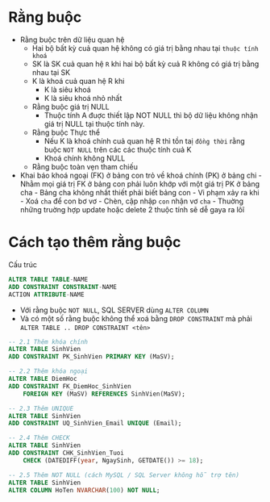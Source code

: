 # Rằng buộc

- Rằng buộc trên dữ liệu quan hệ
    - Hai bộ bất kỳ cuả quan hệ không có giá trị bằng nhau tại `thuộc tính khoá`
    - SK là SK cuả quan hệ `R` khi hai bộ bất kỳ cuả R không có giá trị bằng nhau tại SK
    - K là khoá cuả quan hệ R khi
        - K là siêu khoá
        - K là siêu khoá nhỏ nhất 
    - Rằng buộc giá trị NULL
        - Thuộc tính A đuợc thiết lập NOT NULL thì bộ dữ liệu không nhận giá trị NULL tại thuộc tính này.
    - Rằng buộc Thực thể
        - Nếu K là khoá chính cuả quan hệ R thì tồn taị `đồng thời` rằng buộc `NOT NULL` trên các các thuộc tính cuả K 
        - Khoá chính không NULL 
    - Rằng buộc toàn vẹn tham chiếu
- Khai báo khoá ngoại (FK) ở bảng con trỏ về khoá chính (PK) ở bảng chi
            - Nhằm mọi giá trị FK ở bảng con phải luôn khớp với một giá trị PK ở bảng cha 
            - Bảng cha không nhất thiết phải biết bảng con 
        - Vi phạm xảy ra khi 
            - Xoá `cha` để con bơ vơ 
            - Chèn, cập nhập `con` nhận vơ `cha`
            - Thuờng những truờng hợp update hoặc delete 2 thuộc tính sẽ dễ gaya ra lôĩ

# Cách tạo thêm rằng buộc 

Cấu trúc
```sql
ALTER TABLE TABLE-NAME 
ADD CONSTRAINT CONSTRAINT-NAME
ACTION ATTRIBUTE-NAME
```

- Với rằng buộc `NOT NULL`, SQL SERVER dùng `ALTER COLUMN`
- Và có một số rằng buộc không thể xoá bằng `DROP CONSTRAINT` mà phải `ALTER TABLE .. DROP CONSTRAINT <tên>`
``` sql
-- 2.1 Thêm khóa chính
ALTER TABLE SinhVien
ADD CONSTRAINT PK_SinhVien PRIMARY KEY (MaSV);

-- 2.2 Thêm khóa ngoại
ALTER TABLE DiemHoc
ADD CONSTRAINT FK_DiemHoc_SinhVien
    FOREIGN KEY (MaSV) REFERENCES SinhVien(MaSV);

-- 2.3 Thêm UNIQUE
ALTER TABLE SinhVien
ADD CONSTRAINT UQ_SinhVien_Email UNIQUE (Email);

-- 2.4 Thêm CHECK
ALTER TABLE SinhVien
ADD CONSTRAINT CHK_SinhVien_Tuoi
    CHECK (DATEDIFF(year, NgaySinh, GETDATE()) >= 18);

-- 2.5 Thêm NOT NULL (cách MySQL / SQL Server không hỗ trợ tên)
ALTER TABLE SinhVien
ALTER COLUMN HoTen NVARCHAR(100) NOT NULL;
```
